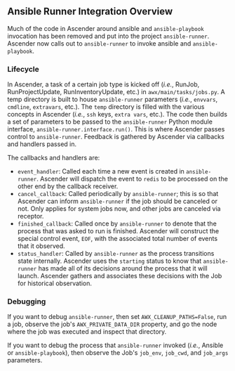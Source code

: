 ## Ansible Runner Integration Overview

Much of the code in Ascender around ansible and `ansible-playbook` invocation has been removed and put into the project `ansible-runner`. Ascender now calls out to `ansible-runner` to invoke ansible and `ansible-playbook`.

### Lifecycle

In Ascender, a task of a certain job type is kicked off (_i.e._, RunJob, RunProjectUpdate, RunInventoryUpdate, etc.) in `awx/main/tasks/jobs.py`. A temp directory is built to house `ansible-runner` parameters (_i.e._, `envvars`, `cmdline`, `extravars`, etc.). The `temp` directory is filled with the various concepts in Ascender (_i.e._, `ssh` keys, `extra vars`, etc.). The code then builds a set of parameters to be passed to the `ansible-runner` Python module interface, `ansible-runner.interface.run()`. This is where Ascender passes control to `ansible-runner`. Feedback is gathered by Ascender via callbacks and handlers passed in.

The callbacks and handlers are:
* `event_handler`: Called each time a new event is created in `ansible-runner`. Ascender will dispatch the event to `redis` to be processed on the other end by the callback receiver.
* `cancel_callback`: Called periodically by `ansible-runner`; this is so that Ascender can inform `ansible-runner` if the job should be canceled or not. Only applies for system jobs now, and other jobs are canceled via receptor.
* `finished_callback`: Called once by `ansible-runner` to denote that the process that was asked to run is finished. Ascender will construct the special control event, `EOF`, with the associated total number of events that it observed.
* `status_handler`: Called by `ansible-runner` as the process transitions state internally. Ascender uses the `starting` status to know that `ansible-runner` has made all of its decisions around the process that it will launch. Ascender gathers and associates these decisions with the Job for historical observation.

### Debugging

If you want to debug `ansible-runner`, then set `AWX_CLEANUP_PATHS=False`, run a job, observe the job's `AWX_PRIVATE_DATA_DIR` property, and go the node where the job was executed and inspect that directory.

If you want to debug the process that `ansible-runner` invoked (_i.e._, Ansible or `ansible-playbook`), then observe the Job's `job_env`, `job_cwd`, and `job_args` parameters.
